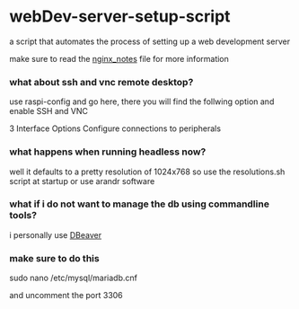 # webDev-server-setup-script
a script that automates the process of setting up a web development server

make sure to read the [nginx_notes](https://github.com/BeanGreen247/webDev-server-setup-script/blob/main/nginx_notes) file for more information

### what about ssh and vnc remote desktop?

use raspi-config and go here, there you will find the follwing option and enable SSH and VNC

3 Interface Options    Configure connections to peripherals

### what happens when running headless now?

well it defaults to a pretty resolution of 1024x768 so use the resolutions.sh script at startup or use arandr software

### what if i do not want to manage the db using commandline tools?

i personally use [DBeaver](https://github.com/dbeaver/dbeaver)

### make sure to do this

sudo nano /etc/mysql/mariadb.cnf

and uncomment the port 3306
